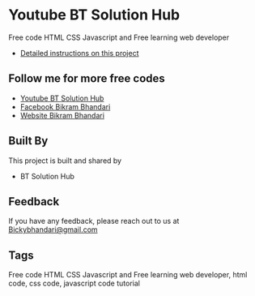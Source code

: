 
# Youtube BT Solution Hub

Free code HTML CSS Javascript and Free learning web developer 




- [Detailed instructions on this project](https://www.youtube.com/@ABB_Official_Music)


## Follow me for more free codes

 - [Youtube BT Solution Hub](https://www.youtube.com/@ABB_Official_Music)
 - [Facebook Bikram Bhandari](https://www.facebook.com/BikramBhandari01)
 - [Website Bikram Bhandari](https://bikramb.netlify.app/)


## Built By

This project is built and shared by

- BT Solution Hub


## Feedback

If you have any feedback, please reach out to us at Bickybhandari@gmail.com


## Tags

Free code HTML CSS Javascript and Free learning web developer, html code, css code, javascript code tutorial
